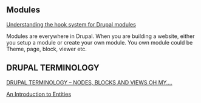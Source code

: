 
## Modules

[Understanding the hook system for Drupal modules](https://www.drupal.org/node/292)

Modules are everywhere in Drupal. When you are building a website, either you setup a module or create your own module. 
You own module could be Theme, page, block, viewer etc.

## DRUPAL TERMINOLOGY
[DRUPAL TERMINOLOGY – NODES, BLOCKS AND VIEWS OH MY….](http://inspiredm.com/drupal-terminology-nodes-blocks-and-views-oh-my%E2%80%A6/)



[An Introduction to Entities](https://www.drupal.org/node/1261744)
